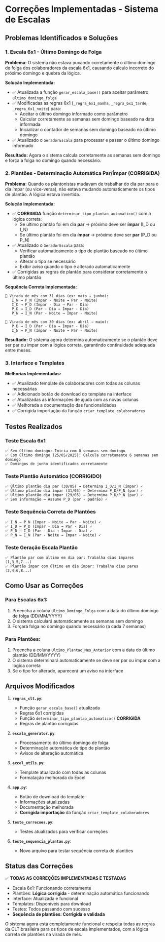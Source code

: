 # Correções Implementadas - Sistema de Escalas

## Problemas Identificados e Soluções

### 1. Escala 6x1 - Último Domingo de Folga

**Problema:** O sistema não estava puxando corretamente o último domingo de folga dos colaboradores da escala 6x1, causando cálculo incorreto do próximo domingo e quebra da lógica.

**Solução Implementada:**
- ✅ Atualizada a função `gerar_escala_base()` para aceitar parâmetro `ultimo_domingo_folga`
- ✅ Modificadas as regras 6x1 (`_regra_6x1_manha`, `_regra_6x1_tarde`, `_regra_6x1_noite`) para:
  - Aceitar o último domingo informado como parâmetro
  - Calcular corretamente as semanas sem domingo baseado na data informada
  - Inicializar o contador de semanas sem domingo baseado no último domingo
- ✅ Atualizado o `GeradorEscala` para processar e passar o último domingo informado

**Resultado:** Agora o sistema calcula corretamente as semanas sem domingo e força a folga no domingo quando necessário.

### 2. Plantões - Determinação Automática Par/Ímpar (CORRIGIDA)

**Problema:** Quando os plantonistas mudavam de trabalhar do dia par para o dia ímpar (ou vice-versa), não estava mudando automaticamente os tipos de plantão. A lógica estava invertida.

**Solução Implementada:**
- ✅ **CORRIGIDA** função `determinar_tipo_plantao_automatico()` com a lógica correta:
  - Se último plantão foi em dia **par** → próximo deve ser **ímpar** (I_D ou I_N)
  - Se último plantão foi em dia **ímpar** → próximo deve ser **par** (P_D ou P_N)
- ✅ Atualizado o `GeradorEscala` para:
  - Verificar automaticamente o tipo de plantão baseado no último plantão
  - Alterar o tipo se necessário
  - Exibir aviso quando o tipo é alterado automaticamente
- ✅ Corrigidas as regras de plantão para considerar corretamente o último plantão

**Sequência Correta Implementada:**
```
📅 Virada de mês com 31 dias (ex: maio → junho):
   I_N → P_N (Ímpar - Noite → Par - Noite)
   I_D → P_D (Ímpar - Dia → Par - Dia)
   P_D → I_D (Par - Dia → Ímpar - Dia)
   P_N → I_N (Par - Noite → Ímpar - Noite)

📅 Virada de mês com 30 dias (ex: abril → maio):
   P_D → I_D (Par - Dia → Ímpar - Dia)
   I_N → P_N (Ímpar - Noite → Par - Noite)
```

**Resultado:** O sistema agora determina automaticamente se o plantão deve ser par ou ímpar com a lógica correta, garantindo continuidade adequada entre meses.

### 3. Interface e Templates

**Melhorias Implementadas:**
- ✅ Atualizado template de colaboradores com todas as colunas necessárias
- ✅ Adicionado botão de download do template na interface
- ✅ Atualizadas as informações de ajuda com as novas colunas
- ✅ Melhorada a documentação das funcionalidades
- ✅ Corrigida importação da função `criar_template_colaboradores`

## Testes Realizados

### Teste Escala 6x1
```
✅ Sem último domingo: Inicia com 0 semanas sem domingo
✅ Com último domingo (25/05/2025): Calcula corretamente 6 semanas sem domingo
✅ Domingos de junho identificados corretamente
```

### Teste Plantão Automático (CORRIGIDO)
```
✅ Último plantão dia par (30/05) → Determina I_D/I_N (ímpar) ✓
✅ Último plantão dia ímpar (31/05) → Determina P_D/P_N (par) ✓
✅ Último plantão dia ímpar (29/05) → Determina P_D/P_N (par) ✓
✅ Sem informação → Assume P_D (par - padrão) ✓
```

### Teste Sequência Correta de Plantões
```
✅ I_N → P_N (Ímpar - Noite → Par - Noite) ✓
✅ I_D → P_D (Ímpar - Dia → Par - Dia) ✓
✅ P_D → I_D (Par - Dia → Ímpar - Dia) ✓
✅ P_N → I_N (Par - Noite → Ímpar - Noite) ✓
```

### Teste Geração Escala Plantão
```
✅ Plantão par com último em dia par: Trabalha dias ímpares (1,3,5,7...)
✅ Plantão ímpar com último em dia ímpar: Trabalha dias pares (2,4,6,8...)
```

## Como Usar as Correções

### Para Escalas 6x1:
1. Preencha a coluna `Ultimo_Domingo_Folga` com a data do último domingo de folga (DD/MM/YYYY)
2. O sistema calculará automaticamente as semanas sem domingo
3. Forçará folga no domingo quando necessário (a cada 7 semanas)

### Para Plantões:
1. Preencha a coluna `Ultimo_Plantao_Mes_Anterior` com a data do último plantão (DD/MM/YYYY)
2. O sistema determinará automaticamente se deve ser par ou ímpar com a lógica correta
3. Se o tipo for alterado, aparecerá um aviso na interface

## Arquivos Modificados

1. **`regras_clt.py`**:
   - Função `gerar_escala_base()` atualizada
   - Regras 6x1 corrigidas
   - Função `determinar_tipo_plantao_automatico()` **CORRIGIDA**
   - Regras de plantão corrigidas

2. **`escala_generator.py`**:
   - Processamento do último domingo de folga
   - Determinação automática de tipo de plantão
   - Avisos de alteração automática

3. **`excel_utils.py`**:
   - Template atualizado com todas as colunas
   - Formatação melhorada do Excel

4. **`app.py`**:
   - Botão de download do template
   - Informações atualizadas
   - Documentação melhorada
   - **Corrigida importação** da função `criar_template_colaboradores`

5. **`teste_correcoes.py`**:
   - Testes atualizados para verificar correções

6. **`teste_sequencia_plantao.py`**:
   - Novo arquivo para testar sequência correta de plantões

## Status das Correções

✅ **TODAS AS CORREÇÕES IMPLEMENTADAS E TESTADAS**

- Escala 6x1: Funcionando corretamente
- Plantões: **Lógica corrigida** - determinação automática funcionando
- Interface: Atualizada e funcional
- Templates: Disponíveis para download
- Testes: Todos passando com sucesso
- **Sequência de plantões: Corrigida e validada**

O sistema agora está completamente funcional e respeita todas as regras da CLT brasileira para os tipos de escala implementados, com a lógica correta de plantões na virada de mês. 